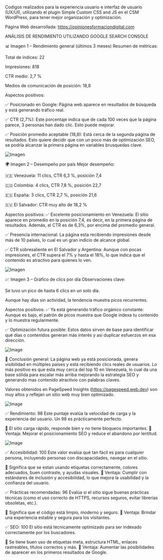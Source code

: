Codigos realizados para la experiencia usuario e interfaz de usuario (UX/UI), utilizando el plugin Simple Custom CSS and JS en el CSM WordPress, para tener mejor organización y optimización.

Página Web desarrollada: https://opinionesformaciondigital.com

ANÁLISIS DE RENDIMIENTO UTILIZANDO GOOGLE SEARCH CONSOLE

📊 Imagen 1 – Rendimiento general (últimos 3 meses)
Resumen de métricas:

Total de índices: 22

Impresiones: 818

CTR medio: 2,7 %

Medios de comunicación de posición: 18,8


Aspectos positivos:

✅ Posicionado en Google: Página web aparece en resultados de búsqueda y está generando tráfico real. 

✅ CTR (2,7%): Este porcentaje indica que de cada 100 veces que la página parece, 3 personas han dado clic. Esto puede mejorar.

✅ Posición promedio aceptable (18,8): Está cerca de la segunda página de resultados. Esto quiere decidir que con un poco más de optimización SEO, se podria alcanzar la primera página en variables brusquedas clave.

![Imagen](https://github.com/user-attachments/assets/94dc2d0e-f422-4489-aae3-a6277822cf52)

🌍 Imagen 2 – Desempeño por país
Mejor desempeño:

🇻🇪 Venezuela: 11 clics, CTR 6,3 %, posición 7,4

🇨🇴 Colombia: 4 clics, CTR 7,8 %, posición 22,7

🇪🇸 España: 3 clics, CTR 2,7 %, posición 21,6

🇸🇻 El Salvador: CTR muy alto de 18,2 %

Aspectos positivos:
✅ Excelente posicionamiento en Venezuela: El sitio aparece en promedio en la posición 7,4, es decir, en la primera página de resultados. Además, el CTR es de 6,3%, por encima del promedio general.

✅ Presencia internacional: La página esta recibiendo impresiones desde más de 10 países, lo cual es un gran indicio de alcance global.

✅ CTR sobresaliente en El Salvador y Argentina: Aunque con pocas impresiones, el CTR supera el 7% y hasta el 18%, lo que indica que el contenido es atractivo para quienes lo ven.

![Imagen](https://github.com/user-attachments/assets/db6f87a1-8021-4b96-9808-ec297d1c4e6c)

📈 Imagen 3 – Gráfico de clics por día
Observaciones clave:

Se tuvo un pico de hasta 6 clics en un solo día.

Aunque hay días sin actividad, la tendencia muestra picos recurrentes.

Aspectos positivos:
✅ Ya está generando tráfico orgánico constante: Aunque es bajo, el patrón de picos muestra que Google indexa tu contenido y lo muestra regularmente.

✅ Optimización futura posible: Estos datos sirven de base para identificar qué días o contenidos generan más interés y así duplicar esfuerzos en esa dirección.

![Image](https://github.com/user-attachments/assets/aa174e27-e6e0-4df0-a0d5-c34af1a4846e)

📌 Conclusión general:
La página web ya está posicionada, genera visibilidad en múltiples países y está recibiendo clics reales de usuarios. Lo más positivo es que esta muy cerca del top 10 en Venezuela, lo cual da una base sólida para escalar más arriba mejorando la estrategia SEO y generando mas contenido atractivio con palabras claves.

Valores obtenidos en PageSpeed Insights (https://pagespeed.web.dev) son muy altos y reflejan un sitio web muy bien optimizado.


![Image](https://github.com/user-attachments/assets/e286634a-31fa-4c96-bcd4-39b12a0a2f23)

✅ Rendimiento: 98
Este puntaje evalúa la velocidad de carga y la experiencia del usuario. Un 98 es prácticamente perfecto.

🔹 El sitio carga rápido, responde bien y no tiene bloqueos importantes.
🔹 Ventaja: Mejorar el posicionamiento SEO y reduce el abandono por lentitud.


![Image](https://github.com/user-attachments/assets/64f00370-2fb1-49ed-85f1-c762258a4efa)

✅ Accesibilidad: 100
Este valor evalúa qué tan fácil es para cualquier persona, incluyendo personas con discapacidades, navegar en el sitio.

🔹 Significa que se estan usando etiquetas correctamente, colores adecuados, buen contraste, y ayudas visuales.
🔹 Ventaja: Cumplir con estándares de inclusión y accesibilidad, lo que mejora la usabilidad y la confianza del usuario.

✅ Prácticas recomendadas: 96
Evalúa si el sitio sigue buenas prácticas técnicas (como el uso correcto de HTTPS, recursos seguros, evitar librerías obsoletas, etc.).

🔹 Significa que el código está limpio, moderno y seguro.
🔹 Ventaja: Brindar una experiencia estable y segura para los visitantes.

✅ SEO: 100
El sitio está técnicamente optimizado para ser indexado correctamente por los buscadores.

🔹 Se tiene buen uso de etiquetas meta, estructura HTML, enlaces rastreables, títulos correctos y más.
🔹 Ventaja: Aumentar las posibilidades de aparecer en los primeros resultados de Google.
